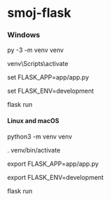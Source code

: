# smoj-flask

### Windows

py -3 -m venv venv

venv\Scripts\activate

set FLASK_APP=app/app.py

set FLASK_ENV=development

flask run

#### Linux and macOS

python3 -m venv venv

. venv/bin/activate

export FLASK_APP=app/app.py

export FLASK_ENV=development

flask run